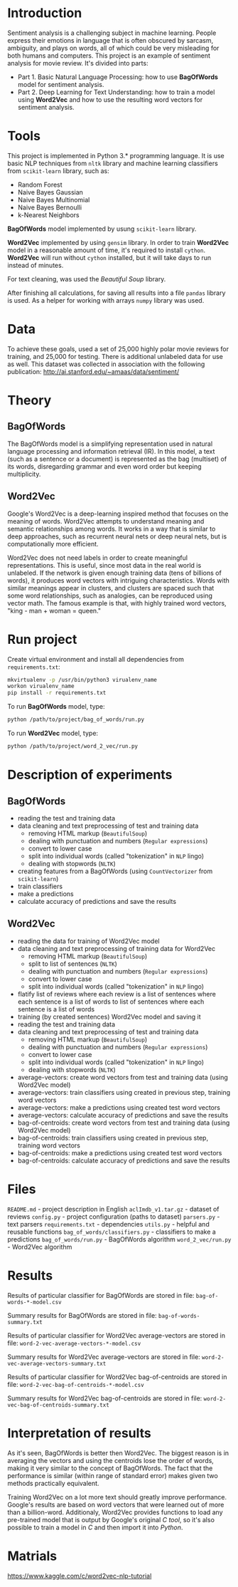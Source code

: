 # Introduction

Sentiment analysis is a challenging subject in machine learning. People express their emotions in language that is often obscured by sarcasm, ambiguity, and plays on words, all of which could be very misleading for both humans and computers. This project is an example of sentiment analysis for movie review. It's divided into parts:
* Part 1. Basic Natural Language Processing: how to use **BagOfWords** model for sentiment analysis.
* Part 2. Deep Learning for Text Understanding: how to train a model using **Word2Vec** and how to use the resulting word vectors for sentiment analysis.


# Tools

This project is implemented in Python 3.* programming language. It is use basic NLP techniques from `nltk` library and machine learning classifiers from `scikit-learn` library, such as:
* Random Forest
* Naive Bayes Gaussian
* Naive Bayes Multinomial
* Naive Bayes Bernoulli
* k-Nearest Neighbors

**BagOfWords** model implemented by usung `scikit-learn` library.

**Word2Vec** implemented by using `gensim` library. In order to train **Word2Vec** model in a reasonable amount of time, it's required to install `cython`. **Word2Vec** will run without `cython` installed, but it will take days to run instead of minutes.

For text cleaning, was used the *Beautiful Soup* library.

After finishing all calculations, for saving all results into a file `pandas` library is used. As a helper for working with arrays `numpy` library was used.


# Data

To achieve these goals, used a set of 25,000 highly polar movie reviews for training, and 25,000 for testing. There is additional unlabeled data for use as well. This dataset was collected in association with the following publication: http://ai.stanford.edu/~amaas/data/sentiment/


# Theory

## BagOfWords
The BagOfWords model is a simplifying representation used in natural language processing and information retrieval (IR). In this model, a text (such as a sentence or a document) is represented as the bag (multiset) of its words, disregarding grammar and even word order but keeping multiplicity.

## Word2Vec
Google's Word2Vec is a deep-learning inspired method that focuses on the meaning of words. Word2Vec attempts to understand meaning and semantic relationships among words. It works in a way that is similar to deep approaches, such as recurrent neural nets or deep neural nets, but is computationally more efficient.

Word2Vec does not need labels in order to create meaningful representations. This is useful, since most data in the real world is unlabeled. If the network is given enough training data (tens of billions of words), it produces word vectors with intriguing characteristics. Words with similar meanings appear in clusters, and clusters are spaced such that some word relationships, such as analogies, can be reproduced using vector math. The famous example is that, with highly trained word vectors, "king - man + woman = queen."


# Run project

Create virtual environment and install all dependencies from `requirements.txt`:
```bash
mkvirtualenv -p /usr/bin/python3 virualenv_name
workon virualenv_name
pip install -r requirements.txt
```

To run **BagOfWords** model, type:
```bash
python /path/to/project/bag_of_words/run.py
```

To run **Word2Vec** model, type:
```bash
python /path/to/project/word_2_vec/run.py
```


# Description of experiments

## BagOfWords
- reading the test and training data
- data cleaning and text preprocessing of test and training data
    - removing HTML markup (`BeautifulSoup`)
    - dealing with punctuation and numbers (`Regular expressions`)
    - convert to lower case
    - split into individual words (called "tokenization" in `NLP` lingo)
    - dealing with stopwords (`NLTK`)
- creating features from a BagOfWords (using `CountVectorizer` from `scikit-learn`)
- train classifiers
- make a predictions
- calculate accuracy of predictions and save the results

## Word2Vec
- reading the data for training of Word2Vec model
- data cleaning and text preprocessing of training data for Word2Vec
    - removing HTML markup (`BeautifulSoup`)
    - split to list of sentences (`NLTK`)
    - dealing with punctuation and numbers (`Regular expressions`)
    - convert to lower case
    - split into individual words (called "tokenization" in `NLP` lingo)
- flatify list of reviews where each review is a list of sentences where each sentence is a list of words to list of sentences where each sentence is a list of words
- training (by created sentences) Word2Vec model and saving it
- reading the test and training data
- data cleaning and text preprocessing of test and training data
    - removing HTML markup (``BeautifulSoup``)
    - dealing with punctuation and numbers (``Regular expressions``)
    - convert to lower case
    - split into individual words (called "tokenization" in ``NLP`` lingo)
    - dealing with stopwords (``NLTK``)
- average-vectors: create word vectors from test and training data (using Word2Vec model)
- average-vectors: train classifiers using created in previous step, training word vectors
- average-vectors: make a predictions using created test word vectors
- average-vectors: calculate accuracy of predictions and save the results
- bag-of-centroids: create word vectors from test and training data (using Word2Vec model)
- bag-of-centroids: train classifiers using created in previous step, training word vectors
- bag-of-centroids: make a predictions using created test word vectors
- bag-of-centroids: calculate accuracy of predictions and save the results



# Files

`README.md` - project description in English
`aclImdb_v1.tar.gz` - dataset of reviews
`config.py` - project configuration (paths to dataset)
`parsers.py` - text parsers
`requirements.txt` - dependencies
`utils.py` - helpful and reusable functions
`bag_of_words/classifiers.py` - classifiers to make a predictions
`bag_of_words/run.py` - BagOfWords algorithm
`word_2_vec/run.py` - Word2Vec algorithm


# Results

Results of particular classifier for BagOfWords are stored in file:
``bag-of-words-*-model.csv``

Summary results for BagOfWords are stored in file:
``bag-of-words-summary.txt``

Results of particular classifier for Word2Vec average-vectors are stored in file:
``word-2-vec-average-vectors-*-model.csv``

Summary results for Word2Vec average-vectors are stored in file:
``word-2-vec-average-vectors-summary.txt``

Results of particular classifier for Word2Vec bag-of-centroids are stored in file:
``word-2-vec-bag-of-centroids-*-model.csv``

Summary results for Word2Vec bag-of-centroids are stored in file:
``word-2-vec-bag-of-centroids-summary.txt``


# Interpretation of results

As it's seen, BagOfWords is better then Word2Vec. The biggest reason is in averaging the vectors and using the centroids lose the order of words, making it very similar to the concept of BagOfWords. The fact that the performance is similar (within range of standard error) makes given two methods practically equivalent.

Training Word2Vec on a lot more text should greatly improve performance. Google's results are based on word vectors that were learned out of more than a billion-word. Additionaly, Word2Vec provides functions to load any pre-trained model that is output by Google's original *C tool*, so it's also possible to train a model in *C* and then import it into *Python*.


# Matrials

https://www.kaggle.com/c/word2vec-nlp-tutorial
